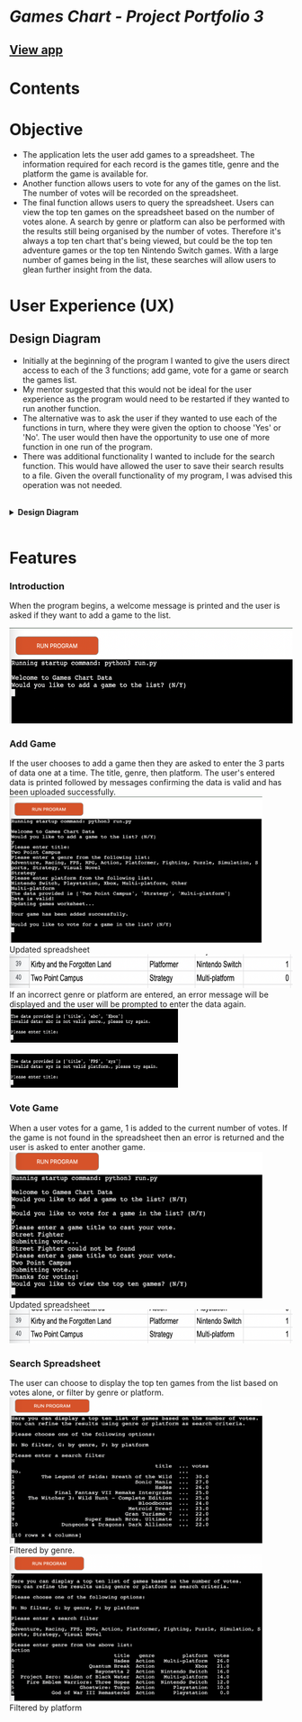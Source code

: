 # **_Games Chart - Project Portfolio 3_**


## [View app](https://games-chart.herokuapp.com/)

# Contents




# Objective

* The application lets the user add games to a spreadsheet. The information required for each record is the games title, genre and the platform the game is available for. 
* Another function allows users to vote for any of the games on the list. The number of votes will be recorded on the spreadsheet. 
* The final function allows users to query the spreadsheet. Users can view the top ten games on the spreadsheet based on the number of votes alone. A search by genre or platform can also be performed with the results still being organised by the number of votes. Therefore it's always a top ten chart that's being viewed, but could be the top ten adventure games or the top ten Nintendo Switch games. With a large number of games being in the list, these searches will allow users to glean further insight from the data.


# User Experience (UX)

## Design Diagram
* Initially at the beginning of the program I wanted to give the users direct access to each of the 3 functions; add game, vote for a game or search the games list. 
* My mentor suggested that this would not be ideal for the user experience as the program would need to be restarted if they wanted to run another function. 
* The alternative was to ask the user if they wanted to use each of the functions in turn, where they were given the option to choose 'Yes' or 'No'. The user would then have the opportunity to use one of more function in one run of the program.
* There was additional functionality I wanted to include for the search function. This would have allowed the user to save their search results to a file. Given the overall functionality of my program, I was advised this operation was not needed.

<br>
<details><summary><b>Design Diagram</b></summary>

![Design diagram](readme_images/design-diagram.png)
</details><br>

# Features
### Introduction
When the program begins, a welcome message is printed and the user is asked if they want to add a game to the list.

<img src="readme_images/program-intro.png" width="600" height="170"><br>

### Add Game
If the user chooses to add a game then they are asked to enter the 3 parts of data one at a time. The title, genre, then platform. The user's entered data is printed followed by messages confirming the data is valid and has been uploaded successfully.
<img src="readme_images/game-add.png" width="450" height="260"><br>
Updated spreadsheet
<br><img src="readme_images/sheet-game-add.png" width="600" height="60"><br>
If an incorrect genre or platform are entered, an error message will be displayed and the user will be prompted to enter the data again.
<br><img src="readme_images/genre-error.png" width="300" height="60"><br>
<br><img src="readme_images/platform-error.png" width="300" height="60"><br>

### Vote Game
When a user votes for a game, 1 is added to the current number of votes. If the game is not found in the spreadsheet then an error is returned and the user is asked to enter another game.
<br><img src="readme_images/game-vote.png" width="450" height="260"><br>
Updated spreadsheet
<br><img src="readme_images/sheet-vote-game.png" width="600" height="60"><br>

### Search Spreadsheet
The user can choose to display the top ten games from the list based on votes alone, or filter by genre or platform.
<br><img src="readme_images/top-ten.png" width="450" height="260"><br>
Filtered by genre.
<br><img src="readme_images/filter-genre.png" width="450" height="260"><br>
Filtered by platform
